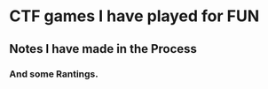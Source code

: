 # CTF games I have played for **FUN**


## Notes I have made in the Process


### And some Rantings.
